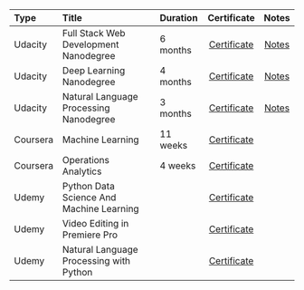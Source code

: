 | Type | Title | Duration | Certificate | Notes |
| :--- | :--- | :--- | :---: | :---: |
| Udacity | Full Stack Web Development Nanodegree | 6 months | [Certificate](https://confirm.udacity.com/WCEASJHL) | [Notes](https://siebenrock.github.io/certificates/FullStackWebDevelopment) |
| Udacity | Deep Learning Nanodegree | 4 months | [Certificate](https://confirm.udacity.com/PNJSH6MD) | [Notes](https://siebenrock.github.io/certificates/DeepLearning) |
| Udacity | Natural Language Processing Nanodegree | 3 months | [Certificate](https://graduation.udacity.com/confirm/DCL2KSER) | [Notes](https://siebenrock.github.io/certificates/NaturalLanguageProcessing) |
| Coursera | Machine Learning | 11 weeks | [Certificate](https://www.coursera.org/account/accomplishments/certificate/D8KUYSKG7CSS) ||
| Coursera | Operations Analytics | 4 weeks | [Certificate](https://www.coursera.org/account/accomplishments/certificate/XFX6GFYK8SP7) ||
| Udemy | Python Data Science And Machine Learning || [Certificate](https://www.udemy.com/certificate/UC-CNTLJPZL/) ||
| Udemy | Video Editing in Premiere Pro || [Certificate](https://www.udemy.com/certificate/UC-I4S6Z5EW/) ||
| Udemy | Natural Language Processing with Python || [Certificate](https://www.udemy.com/certificate/UC-12d55736-2c28-4e7d-ac87-f4fbd296c657/) ||
